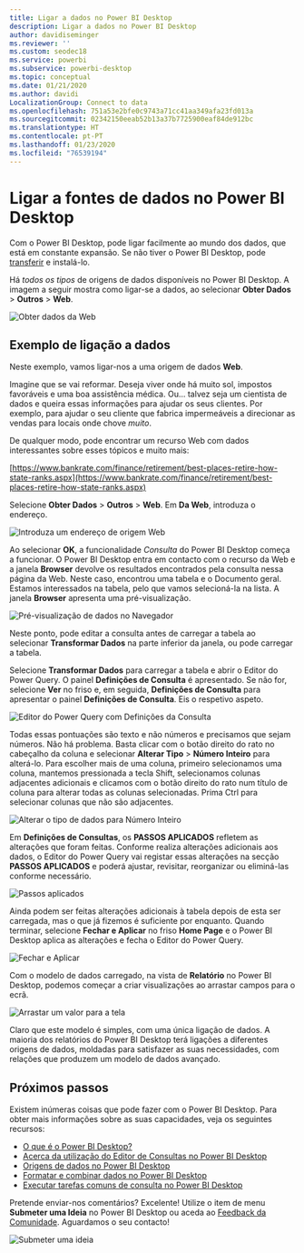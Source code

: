 ```yaml
---
title: Ligar a dados no Power BI Desktop
description: Ligar a dados no Power BI Desktop
author: davidiseminger
ms.reviewer: ''
ms.custom: seodec18
ms.service: powerbi
ms.subservice: powerbi-desktop
ms.topic: conceptual
ms.date: 01/21/2020
ms.author: davidi
LocalizationGroup: Connect to data
ms.openlocfilehash: 751a53e2bfe0c9743a71cc41aa349afa23fd013a
ms.sourcegitcommit: 02342150eeab52b13a37b7725900eaf84de912bc
ms.translationtype: HT
ms.contentlocale: pt-PT
ms.lasthandoff: 01/23/2020
ms.locfileid: "76539194"
---
```

# <a name="connect-to-data-sources-in-power-bi-desktop"></a>Ligar a fontes de dados no Power BI Desktop

Com o Power BI Desktop, pode ligar facilmente ao mundo dos dados, que está em constante expansão. Se não tiver o Power BI Desktop, pode [transferir](https://go.microsoft.com/fwlink/?LinkID=521662) e instalá-lo.

Há *todos os tipos* de origens de dados disponíveis no Power BI Desktop. A imagem a seguir mostra como ligar-se a dados, ao selecionar **Obter Dados** > **Outros** > **Web**.

![Obter dados da Web](media/desktop-connect-to-data/get-data-from-the-web.png)

## <a name="example-of-connecting-to-data"></a>Exemplo de ligação a dados

Neste exemplo, vamos ligar-nos a uma origem de dados **Web**.

Imagine que se vai reformar. Deseja viver onde há muito sol, impostos favoráveis e uma boa assistência médica. Ou... talvez seja um cientista de dados e queira essas informações para ajudar os seus clientes. Por exemplo, para ajudar o seu cliente que fabrica impermeáveis a direcionar as vendas para locais onde chove *muito*.

De qualquer modo, pode encontrar um recurso Web com dados interessantes sobre esses tópicos e muito mais:

[https://www.bankrate.com/finance/retirement/best-places-retire-how-state-ranks.aspx](https://www.bankrate.com/finance/retirement/best-places-retire-how-state-ranks.aspx)

Selecione **Obter Dados** > **Outros** > **Web**. Em **Da Web**, introduza o endereço.

![Introduza um endereço de origem Web](media/desktop-connect-to-data/connecttodata_3.png)

Ao selecionar **OK**, a funcionalidade *Consulta* do Power BI Desktop começa a funcionar. O Power BI Desktop entra em contacto com o recurso da Web e a janela **Browser** devolve os resultados encontrados pela consulta nessa página da Web. Neste caso, encontrou uma tabela e o Documento geral. Estamos interessados na tabela, pelo que vamos selecioná-la na lista. A janela **Browser** apresenta uma pré-visualização.

![Pré-visualização de dados no Navegador](media/desktop-connect-to-data/datasources_fromnavigatordialog.png)

Neste ponto, pode editar a consulta antes de carregar a tabela ao selecionar **Transformar Dados** na parte inferior da janela, ou pode carregar a tabela.

Selecione **Transformar Dados** para carregar a tabela e abrir o Editor do Power Query. O painel **Definições de Consulta** é apresentado. Se não for, selecione **Ver** no friso e, em seguida, **Definições de Consulta** para apresentar o painel **Definições de Consulta**. Eis o respetivo aspeto.

![Editor do Power Query com Definições da Consulta](media/desktop-connect-to-data/designer_gsg_editquery.png)

Todas essas pontuações são texto e não números e precisamos que sejam números. Não há problema. Basta clicar com o botão direito do rato no cabeçalho da coluna e selecionar **Alterar Tipo** > **Número Inteiro** para alterá-lo. Para escolher mais de uma coluna, primeiro selecionamos uma coluna, mantemos pressionada a tecla Shift, selecionamos colunas adjacentes adicionais e clicamos com o botão direito do rato num título de coluna para alterar todas as colunas selecionadas. Prima Ctrl para selecionar colunas que não são adjacentes.

![Alterar o tipo de dados para Número Inteiro](media/desktop-connect-to-data/designer_gsg_changedatatype.png)

Em **Definições de Consultas**, os **PASSOS APLICADOS** refletem as alterações que foram feitas. Conforme realiza alterações adicionais aos dados, o Editor do Power Query vai registar essas alterações na secção **PASSOS APLICADOS** e poderá ajustar, revisitar, reorganizar ou eliminá-las conforme necessário.

![Passos aplicados](media/desktop-connect-to-data/designer_gsg_appliedsteps_changedtype.png)

Ainda podem ser feitas alterações adicionais à tabela depois de esta ser carregada, mas o que já fizemos é suficiente por enquanto. Quando terminar, selecione **Fechar e Aplicar** no friso **Home Page** e o Power BI Desktop aplica as alterações e fecha o Editor do Power Query.

![Fechar e Aplicar](media/desktop-connect-to-data/connecttodata_closenload.png)

Com o modelo de dados carregado, na vista de **Relatório** no Power BI Desktop, podemos começar a criar visualizações ao arrastar campos para o ecrã.

![Arrastar um valor para a tela](media/desktop-connect-to-data/connecttodata_dragontoreportview.png)

Claro que este modelo é simples, com uma única ligação de dados. A maioria dos relatórios do Power BI Desktop terá ligações a diferentes origens de dados, moldadas para satisfazer as suas necessidades, com relações que produzem um modelo de dados avançado.

## <a name="next-steps"></a>Próximos passos
Existem inúmeras coisas que pode fazer com o Power BI Desktop. Para obter mais informações sobre as suas capacidades, veja os seguintes recursos:

* [O que é o Power BI Desktop?](desktop-what-is-desktop.md)
* [Acerca da utilização do Editor de Consultas no Power BI Desktop](desktop-query-overview.md)
* [Origens de dados no Power BI Desktop](desktop-data-sources.md)
* [Formatar e combinar dados no Power BI Desktop](desktop-shape-and-combine-data.md)
* [Executar tarefas comuns de consulta no Power BI Desktop](desktop-common-query-tasks.md)   

Pretende enviar-nos comentários? Excelente! Utilize o item de menu **Submeter uma Ideia** no Power BI Desktop ou aceda ao [Feedback da Comunidade](https://community.powerbi.com/t5/Community-Feedback/bd-p/community-feedback). Aguardamos o seu contacto!

![Submeter uma ideia](media/desktop-connect-to-data/sendfeedback.png)

